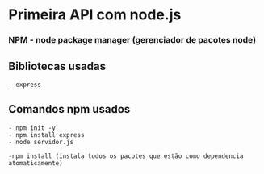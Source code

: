 # Primeira API com node.js

### NPM - node package manager (gerenciador de pacotes node)

## Bibliotecas usadas
    - express

## Comandos npm usados
    - npm init -y
    - npm install express
    - node servidor.js

    -npm install (instala todos os pacotes que estão como dependencia atomaticamente)
